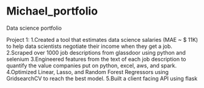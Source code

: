 # Michael_portfolio
Data science portfolio

Project 1: 
1.Created a tool that estimates data science salaries (MAE ~ $ 11K) to help data scientists negotiate their income when they get a job.
2.Scraped over 1000 job descriptions from glassdoor using python and selenium
3.Engineered features from the text of each job description to quantify the value companies put on python, excel, aws, and spark.
4.Optimized Linear, Lasso, and Random Forest Regressors using GridsearchCV to reach the best model.
5.Built a client facing API using flask
